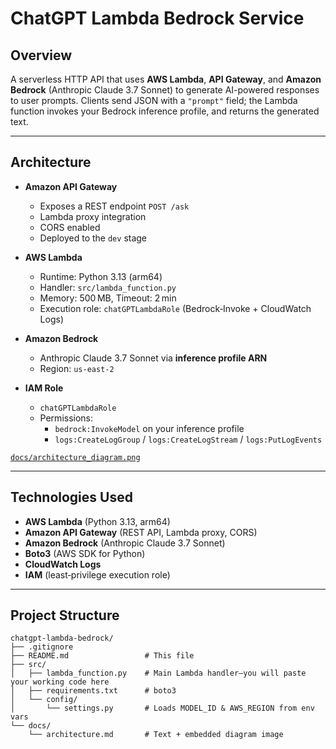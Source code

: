 # ChatGPT Lambda Bedrock Service

## Overview
A serverless HTTP API that uses **AWS Lambda**, **API Gateway**, and **Amazon Bedrock** (Anthropic Claude 3.7 Sonnet) to generate AI-powered responses to user prompts. Clients send JSON with a `"prompt"` field; the Lambda function invokes your Bedrock inference profile, and returns the generated text.

---

## Architecture
- **Amazon API Gateway**  
  - Exposes a REST endpoint `POST /ask`  
  - Lambda proxy integration  
  - CORS enabled  
  - Deployed to the `dev` stage

- **AWS Lambda**  
  - Runtime: Python 3.13 (arm64)  
  - Handler: `src/lambda_function.py`  
  - Memory: 500 MB, Timeout: 2 min  
  - Execution role: `chatGPTLambdaRole` (Bedrock‑Invoke + CloudWatch Logs)

- **Amazon Bedrock**  
  - Anthropic Claude 3.7 Sonnet via **inference profile ARN**  
  - Region: `us-east-2`  

- **IAM Role**  
  - `chatGPTLambdaRole`  
  - Permissions:  
    - `bedrock:InvokeModel` on your inference profile  
    - `logs:CreateLogGroup` / `logs:CreateLogStream` / `logs:PutLogEvents`

[`docs/architecture_diagram.png`](docs/architecture_diagram.png) 


---

## Technologies Used
- **AWS Lambda** (Python 3.13, arm64)  
- **Amazon API Gateway** (REST API, Lambda proxy, CORS)  
- **Amazon Bedrock** (Anthropic Claude 3.7 Sonnet)  
- **Boto3** (AWS SDK for Python)  
- **CloudWatch Logs**  
- **IAM** (least‑privilege execution role)

---

## Project Structure
```plaintext
chatgpt-lambda-bedrock/
├── .gitignore
├── README.md                 # This file
├── src/
│   ├── lambda_function.py    # Main Lambda handler—you will paste your working code here
│   ├── requirements.txt      # boto3
│   └── config/
│       └── settings.py       # Loads MODEL_ID & AWS_REGION from env vars
└── docs/
    └── architecture.md       # Text + embedded diagram image
